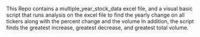 This Repo contains a multiple_year_stock_data excel file, and a visual basic script that runs analysis on the excel file to find the yearly change on all tickers along with the percent change and the volume
In addition, the script finds the greatest increase, greatest decrease, and greatest total volume.
